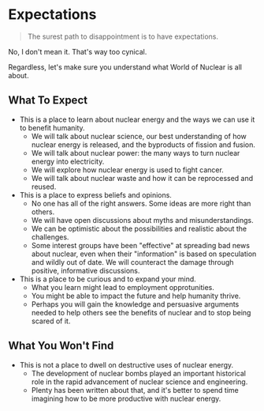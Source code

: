 # Expectations

> The surest path to disappointment is to have expectations.

No, I don't mean it. That's way too cynical.

Regardless, let's make sure you understand what World of Nuclear is all about.

## What To Expect

- This is a place to learn about nuclear energy and the ways we can use it to benefit humanity.
  - We will talk about nuclear science, our best understanding of how nuclear energy is released, and the byproducts of fission and fusion.
  - We will talk about nuclear power: the many ways to turn nuclear energy into electricity.
  - We will explore how nuclear energy is used to fight cancer.
  - We will talk about nuclear waste and how it can be reprocessed and reused.
- This is a place to express beliefs and opinions.
  - No one has all of the right answers. Some ideas are more right than others.
  - We will have open discussions about myths and misunderstandings.
  - We can be optimistic about the possibilities and realistic about the challenges.
  - Some interest groups have been "effective" at spreading bad news about nuclear, even when their "information" is based on speculation and wildly out of date. We will counteract the damage through positive, informative discussions.
- This is a place to be curious and to expand your mind.
  - What you learn might lead to employment opprotunities.
  - You might be able to impact the future and help humanity thrive.
  - Perhaps you will gain the knowledge and persuasive arguments needed to help others see the benefits of nuclear and to stop being scared of it.

## What You Won't Find

- This is not a place to dwell on destructive uses of nuclear energy.
  - The development of nuclear bombs played an important historical role in the rapid advancement of nuclear science and engineering.
  - Plenty has been written about that, and it's better to spend time imagining how to be more productive with nuclear energy.
